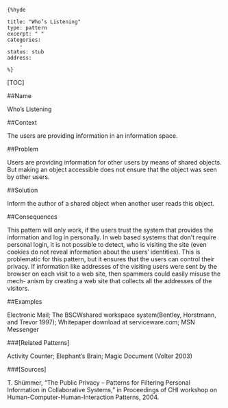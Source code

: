     {%hyde

    title: "Who’s Listening"
    type: pattern
    excerpt: " "
    categories:
        - 
    status: stub
    address:

    %}

[TOC]


##Name
<!--Primary name the pattern is known by.-->

Who’s Listening

<!--###[Also Known As]-->
<!-- All other names the pattern is known by.-->



<!--##Summary-->
<!-- One short paragraph summarising the pattern.-->

 

##Context
<!-- The situations in which the pattern may apply.-->

The users are providing information in an information space.

##Problem
<!-- The problem a pattern addresses, including a list of forces describing why a problem might be difficult to solve.-->

Users are providing information for other users by means of shared objects. But making an object accessible does not ensure that the object was seen by other users.

##Solution
<!-- A concise description of how the pattern addresses the problem.-->

Inform the author of a shared object when another user reads this object.

<!--###[Structure]-->
<!--A detailed specification of the structural aspects of the pattern. A class diagram if applicable.-->



<!--###[Implementation]-->
<!--Guidelines for implementing the pattern; code fragments; suggested PETS; policy fragments.-->



##Consequences
<!--The advantages (benefits) and disadvantages (liabilities) of applying the pattern.-->

This pattern will only work, if the users trust the system that provides the information and log in personally. In web based systems that don’t require personal login, it is not possible to detect, who is visiting the site (even cookies do not reveal information about the users’ identities). This is problematic for this pattern, but it ensures that the users can control their privacy. If information like addresses of the visiting users were sent by the browser on each visit to a web site, then spammers could easily misuse the mech- anism by creating a web site that collects all the addresses of the visitors.

<!--###[Constraints]-->
<!-- limitations as a consequence of applying the pattern.-->



##Examples
<!--Motivational example to see how the pattern is applied.-->

Electronic Mail; The BSCWshared workspace system(Bentley, Horstmann, and Trevor 1997); Whitepaper download at serviceware.com; MSN Messenger

<!--###[Known Uses]-->
<!-- Pointers to various applications of the pattern.-->



<!--##See Also-->
<!-- Any pointers to relevant information, not contained in the subfields below.-->



###[Related Patterns]
<!-- Supporting and conflicting patterns-->

Activity Counter; Elephant’s Brain; Magic Document (Volter 2003)

###[Sources]
<!-- References to the original source of the pattern.-->

T. Shümmer, “The Public Privacy – Patterns for Filtering Personal Information in Collaborative Systems,” in Proceedings of CHI workshop on Human-Computer-Human-Interaction Patterns, 2004.

<!--##General Comments-->
<!-- Separate discussion on the pattern.-->



<!--##Categories-->
<!-- Placeholder for future agreed upon categories as per collaboration's evaluation.-->

<!--##Tags-->
<!-- User definable descriptors for additional correlation.-->




